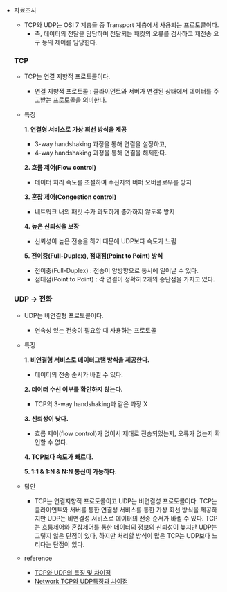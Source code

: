 - 자료조사
    - TCP와 UDP는 OSI 7 계층들 중 Transport 계층에서 사용되는 프로토콜이다.
        - 즉, 데이터의 전달을 담당하며 전달되는 패킷의 오류를 검사하고 재전송 요구 등의 제어를 담당한다.
    
    ### TCP
    
    - TCP는 연결 지향적 프로토콜이다.
        - 연결 지향적 프로토콜 : 클라이언트와 서버가 연결된 상태에서 데이터를 주고받는 프로토콜을 의미한다.
    - 특징
        
        **1. 연결형 서비스로 가상 회선 방식을 제공**
        
        - 3-way handshaking 과정을 통해 연결을 설정하고,
        - 4-way handshaking 과정을 통해 연결을 해제한다.
        
        **2. 흐름 제어(Flow control)**
        
        - 데이터 처리 속도를 조절하여 수신자의 버퍼 오버플로우를 방지
        
        **3. 혼잡 제어(Congestion control)**
        
        - 네트워크 내의 패킷 수가 과도하게 증가하지 않도록 방지
        
        **4. 높은 신뢰성을 보장**
        
        - 신뢰성이 높은 전송을 하기 때문에 UDP보다 속도가 느림
        
        **5. 전이중(Full-Duplex), 점대점(Point to Point) 방식**
        
        - 전이중(Full-Duplex) : 전송이 양방향으로 동시에 일어날 수 있다.
        - 점대점(Point to Point) : 각 연결이 정확히 2개의 종단점을 가지고 있다.
    
    ### UDP → 전화
    
    - UDP는 비연결형 프로토콜이다.
        - 연속성 있는 전송이 필요할 때 사용하는 프로토콜
    - 특징
        
        **1. 비연결형 서비스로 데이터그램 방식을 제공한다.**
        
        - 데이터의 전송 순서가 바뀔 수 있다.
        
        **2. 데이터 수신 여부를 확인하지 않는다.**
        
        - TCP의 3-way handshaking과 같은 과정 X
        
        **3. 신뢰성이 낮다.**
        
        - 흐름 제어(flow control)가 없어서 제대로 전송되었는지, 오류가 없는지 확인할 수 없다.
        
        **4. TCP보다 속도가 빠르다.**
        
        **5. 1:1 & 1:N & N:N 통신이 가능하다.**


    - 답안
        - TCP는 연결지향적 프로토콜이고 UDP는 비연결성 프로토콜이다. TCP는 클라이언트와 서버를 통한 연결성 서비스를 통한 가상 회선 방식을 제공하지만 UDP는 비연결성 서비스로 데이터의 전송 순서가 바뀔 수 있다. TCP는 흐름제어와 혼잡제어를 통한 데이터의 정보의 신뢰성이 높지만 UDP는 그렇지 않은 단점이 있다, 하지만 처리할 방식이 많은 TCP는 UDP보다 느리다는 단점이 있다.
        
    - reference
        - [TCP와 UDP의 특징 및 차이점](https://dev-coco.tistory.com/144)
        - [Network TCP와 UDP특징과 차이점](https://cocoon1787.tistory.com/757)
